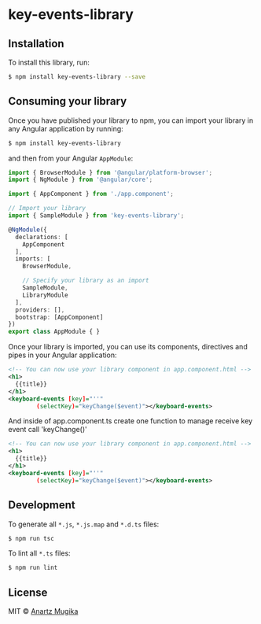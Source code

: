 # key-events-library

## Installation

To install this library, run:

```bash
$ npm install key-events-library --save
```

## Consuming your library

Once you have published your library to npm, you can import your library in any Angular application by running:

```bash
$ npm install key-events-library
```

and then from your Angular `AppModule`:

```typescript
import { BrowserModule } from '@angular/platform-browser';
import { NgModule } from '@angular/core';

import { AppComponent } from './app.component';

// Import your library
import { SampleModule } from 'key-events-library';

@NgModule({
  declarations: [
    AppComponent
  ],
  imports: [
    BrowserModule,

    // Specify your library as an import
    SampleModule,
    LibraryModule
  ],
  providers: [],
  bootstrap: [AppComponent]
})
export class AppModule { }
```

Once your library is imported, you can use its components, directives and pipes in your Angular application:

```xml
<!-- You can now use your library component in app.component.html -->
<h1>
  {{title}}
</h1>
<keyboard-events [key]="''"
        (selectKey)="keyChange($event)"></keyboard-events>
```
And inside of app.component.ts create one function to manage receive key event call 'keyChange()'
```xml
<!-- You can now use your library component in app.component.html -->
<h1>
  {{title}}
</h1>
<keyboard-events [key]="''"
        (selectKey)="keyChange($event)"></keyboard-events>
```

## Development

To generate all `*.js`, `*.js.map` and `*.d.ts` files:

```bash
$ npm run tsc
```

To lint all `*.ts` files:

```bash
$ npm run lint
```

## License

MIT © [Anartz Mugika](mailto:mugan86@gmail.com)
